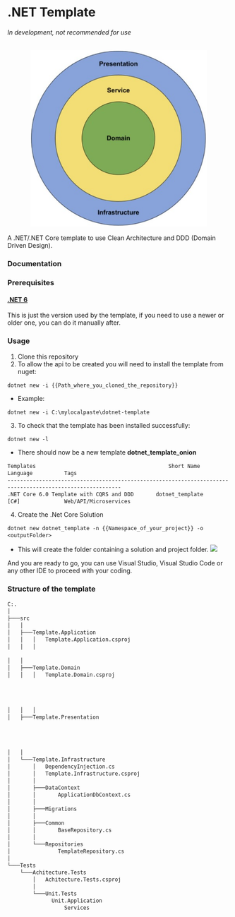 # .NET Template 
###### In development, not recommended for use

<p align="center">
  <img src="images/logo.jpeg" alt="dotnet-template-onion logo" width="400"/>
</p>

A .NET/.NET Core template to use Clean Architecture and DDD (Domain Driven Design).

### Documentation

<!-- You can find information about this template in:

- [Main Architecture](docs/ARCHITECTURE.md)
- [Hexagonal Architecture](docs/HEXAGONAL.md)
- [DDD](docs/DDD.md)
- [CQRS AND ES](docs/CQRS-ES.md)
- [SOLID](docs/SOLID.md) -->

### Prerequisites

#### [.NET 6](https://dotnet.microsoft.com/download/dotnet/6.0)

This is just the version used by the template, if you need to use a newer or older one, you can do it manually after.

### Usage

1. Clone this repository
2. To allow the api to be created you will need to install the template from nuget:

```
dotnet new -i {{Path_where_you_cloned_the_repository}}
```

- Example:

```
dotnet new -i C:\mylocalpaste\dotnet-template
```

3. To check that the template has been installed successfully:

```
dotnet new -l
```

- There should now be a new template **dotnet_template_onion**

```
Templates                                          Short Name                 Language          Tags
----------------------------------------------------------------------------------------------------------
.NET Core 6.0 Template with CQRS and DDD       dotnet_template      [C#]              Web/API/Microservices
```

4. Create the .Net Core Solution

```
dotnet new dotnet_template -n {{Namespace_of_your_project}} -o <outputFolder>
```

- This will create the folder containing a solution and project folder.
  ![](images/installation.jpg)

And you are ready to go, you can use Visual Studio, Visual Studio Code or any other IDE to proceed with your coding.

### Structure of the template

```
C:.
│
├───src
│   │
│   ├───Template.Application
│   │   │   Template.Application.csproj
│   │   │

│   │
│   ├───Template.Domain
│   │   │   Template.Domain.csproj




│   │   │
│   ├───Template.Presentation




│   │ 
│   └───Template.Infrastructure
│       │   DependencyInjection.cs
│       │   Template.Infrastructure.csproj
│       │
│       ├───DataContext
│       │       ApplicationDbContext.cs
│       │
│       ├───Migrations 
│       │
│       ├───Common
│       │       BaseRepository.cs
│       │
│       └───Repositories
│               TemplateRepository.cs
│
└───Tests
    └───Achitecture.Tests
        │   Achitecture.Tests.csproj
        │
        └───Unit.Tests
              Unit.Application
                  Services
            
```